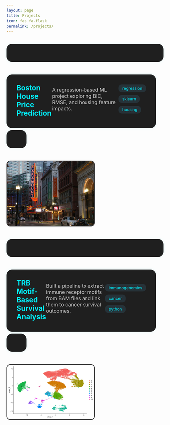 ```yaml
---
layout: page
title: Projects
icon: fas fa-flask
permalink: /projects/
---
```


<style>
.project-grid {
  display: flex;
  flex-direction: column;
  gap: 2.5rem;
  margin-top: 2rem;
}

.project-entry {
  display: flex;
  justify-content: space-between;
  align-items: center;
  background: #1f1f1f;
  border-radius: 18px;
  padding: 1.8rem 2rem;
  box-shadow: 0 0 12px rgba(0, 255, 255, 0.08);
  transition: transform 0.3s ease, box-shadow 0.3s ease;
  text-decoration: none;
}

.project-entry:hover {
  transform: scale(1.01);
  box-shadow: 0 0 20px rgba(0, 255, 255, 0.3);
}

.project-info {
  flex: 1;
  padding-right: 1.5rem;
}

.project-title {
  font-size: 1.4rem;
  font-weight: 700;
  color: #00f2ff;
  margin-bottom: 0.4rem;
}

.project-desc {
  color: #ccc;
  margin-bottom: 0.9rem;
  font-size: 1rem;
}

.project-tags {
  display: flex;
  flex-wrap: wrap;
  gap: 0.6rem;
  margin-bottom: 0.9rem;
}

.project-tags span {
  background: #263238;
  color: #00f2ff;
  padding: 0.3rem 0.75rem;
  font-size: 0.8rem;
  border-radius: 10px;
}

.project-links {
  display: flex;
  gap: 1.4rem;
  align-items: center;
  margin-top: 0.4rem;
}

.project-links a {
  font-size: 1.8rem;
  color: #56cc9d;
  transition: 0.2s ease;
}

.project-links a:hover {
  color: #00f2ff;
  transform: scale(1.2);
}

.project-thumb {
  width: 280px;
  height: auto;
  border-radius: 12px;
  object-fit: cover;
  border: 2px solid #2c2c2c;
}
</style>

<div class="project-grid">

  <!-- Project 1 -->
  <a class="project-entry" href="/projects/boston-house/">
    <div class="project-info">
      <div class="project-title">Boston House Price Prediction</div>
      <div class="project-desc">
        A regression-based ML project exploring BIC, RMSE, and housing feature impacts.
      </div>
      <div class="project-tags">
        <span>regression</span><span>sklearn</span><span>housing</span>
      </div>
      <div class="project-links">
        <a href="#" title="GitHub (coming soon)"><i class="fab fa-github"></i></a>
        <a href="#" title="Blog (coming soon)"><i class="fas fa-blog"></i></a>
      </div>
    </div>
    <img class="project-thumb" src="/assets/img/project-thumbs/boston.png" alt="Boston Housing">
  </a>

  <!-- Project 2 -->
  <a class="project-entry" href="/learning-bioinformatics/projects/trb-survival/">
    <div class="project-info">
      <div class="project-title">TRB Motif-Based Survival Analysis</div>
      <div class="project-desc">
        Built a pipeline to extract immune receptor motifs from BAM files and link them to cancer survival outcomes.
      </div>
      <div class="project-tags">
        <span>immunogenomics</span><span>cancer</span><span>python</span>
      </div>
      <div class="project-links">
        <a href="#" title="GitHub (coming soon)"><i class="fab fa-github"></i></a>
        <a href="#" title="Blog (coming soon)"><i class="fas fa-blog"></i></a>
      </div>
    </div>
    <img class="project-thumb" src="/assets/img/project-thumbs/unannotated_clusters.png" alt="TRB Motif Analysis">
  </a>

</div>
